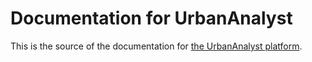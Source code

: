 # Documentation for UrbanAnalyst

This is the source of the documentation for [the UrbanAnalyst platform](https://urbananalyst.city).
